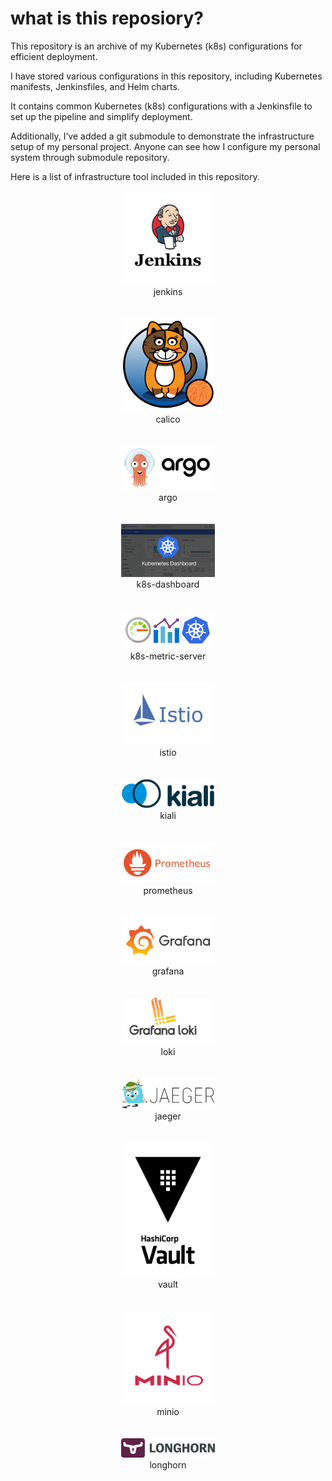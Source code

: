 # what is this reposiory?
This repository is an archive of my Kubernetes (k8s) configurations for efficient deployment.


I have stored various configurations in this repository, including Kubernetes manifests, Jenkinsfiles, and Helm charts.


It contains common Kubernetes (k8s) configurations with a Jenkinsfile to set up the pipeline and simplify deployment.

Additionally, I’ve added a git submodule to demonstrate the infrastructure setup of my personal project. Anyone can see how I configure my personal system through submodule repository.

Here is a list of infrastructure tool included in this repository.

<div>
  <div>
    <div align="center">
      <img src="./images/jenkins.png" alt="calico" width=150>
    </div>
    <div align="center" width=150>jenkins</div>
  </div>
<br/>
<br/>
  <div>
    <div align="center">
      <img src="./images/calico.png" alt="calico" width=150>
    </div>
    <div align="center" width=150>calico</div>
  </div>
<br/>
<br/>
  <div>
    <div align="center">
    <img src="./images/argo.png" alt="argo" width=150>
    </div>
    <div align="center" width=150>argo</div>
  </div>
<br/>
<br/>
  <div>
    <div align="center">
      <img src="./images/dashboard.png" alt="k8s-dashboard" width=150>
    </div>
    <div align="center" width=150>k8s-dashboard</div>
  </div>
<br/>
<br/>
  <div>
    <div align="center">
      <img src="./images/metric.png" alt="k8s-metric-server" width=150>
    </div>
    <div align="center" width=150>k8s-metric-server</div>
  </div>
<br/>
<br/>
  <div>
    <div align="center">
      <img src="./images/istio.png" alt="istio" width=150>
    </div>
    <div align="center" width=150>istio</div>
  </div>
<br/>
<br/>
  <div>
    <div align="center">
      <img src="./images/kiali.png" alt="kiali" width=150>
    </div>
    <div align="center" width=150>kiali</div>
  </div>
<br/>
<br/>
  <div>
    <div align="center">
      <img src="./images/prometheus.png" alt="prometheus" width=150>
    </div>
    <div align="center" width=150>prometheus</div>
  </div>
<br/>
<br/>
  <div>
    <div align="center">
      <img src="./images/grafana.png" alt="grafana" width=150>
    </div>
    <div align="center" width=150>grafana</div>
  </div>
<br/>
<br/>
  <div>
    <div align="center">
      <img src="./images/loki.jpg" alt="grafana loki" width=150>
    </div>
    <div align="center" width=150>loki</div>
  </div>
<br/>
<br/>
  <div>
    <div align="center">
      <img src="./images/jaeger.png" alt="jaeger" width=150>
    </div>
    <div align="center" width=150>jaeger</div>
  </div>
<br/>
<br/>
  <div>
    <div align="center">
      <img src="./images/vault.png" alt="valut" width=150>
    </div>
    <div align="center" width=150>vault</div>
  </div>
<br/>
<br/>

  <div>
    <div align="center">
      <img src="./images/minio.png" alt="minio" width=150>
    </div>
    <div align="center" width=150>minio</div>
  </div>
<br/>
<br/>

  <div>
    <div align="center">
      <img src="./images/longhorn.png" alt="longhorn" width=150>
    </div>
    <div align="center" width=150>longhorn</div>
  </div>
<br/>
<br/>
</div>
